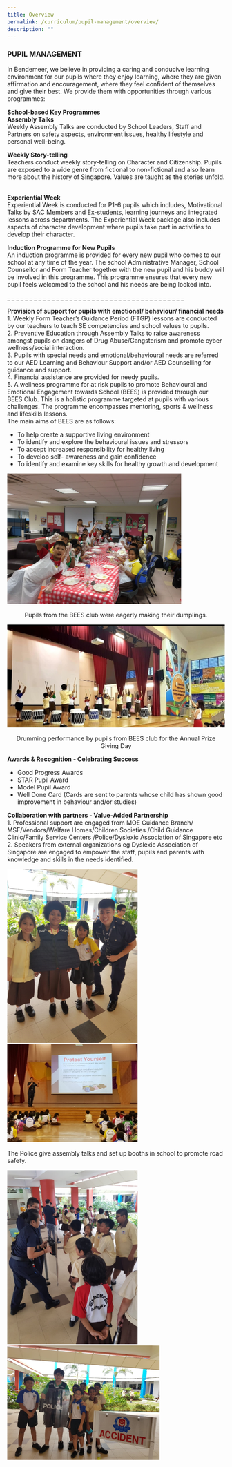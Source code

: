 ```yaml
---
title: Overview
permalink: /curriculum/pupil-management/overview/
description: ""
---
```

### PUPIL MANAGEMENT

In Bendemeer, we believe in providing a caring and conducive learning environment for our pupils where they enjoy learning, where they are given affirmation and encouragement, where they feel confident of themselves and give their best. We provide them with opportunities through various programmes: 

  

**School-based Key Programmes** <br>
**Assembly Talks** <br>
Weekly Assembly Talks are conducted by School Leaders, Staff and Partners on safety aspects, environment issues, healthy lifestyle and personal well-being.  

**Weekly Story-telling** <br>
Teachers conduct weekly story-telling on Character and Citizenship. Pupils are exposed to a wide genre from fictional to non-fictional and also learn more about the history of Singapore. Values are taught as the stories unfold.  

**Experiential Week** <br>
Experiential Week is conducted for P1-6 pupils which includes, Motivational Talks by SAC Members and Ex-students, learning journeys and integrated lessons across departments. The Experiential Week package also includes aspects of character development where pupils take part in activities to develop their character.  

**Induction Programme for New Pupils** <br>
An induction programme is provided for every new pupil who comes to our school at any time of the year. The school Administrative Manager, School Counsellor and Form Teacher together with the new pupil and his buddy will be involved in this programme. This programme ensures that every new pupil feels welcomed to the school and his needs are being looked into.   

\_ \_ \_ \_ \_ \_ \_ \_ \_ \_ \_ \_ \_ \_ \_ \_ \_ \_ \_ \_ \_ \_ \_ \_ \_ \_ \_ \_ \_ \_ \_ \_ \_ \_ \_ \_ \_ \_ \_ \_

**Provision of support for pupils with emotional/ behaviour/ financial needs** <br>
1\.  Weekly Form Teacher’s Guidance Period (FTGP) lessons are conducted by our teachers to teach SE competencies and school values to pupils. <br>
2\.  Preventive Education through Assembly Talks to raise awareness amongst pupils on dangers of Drug Abuse/Gangsterism and promote cyber wellness/social interaction. <br>
3\.  Pupils with special needs and emotional/behavioural needs are referred to our AED Learning and Behaviour Support and/or AED Counselling for guidance and support. <br>
4\.  Financial assistance are provided for needy pupils. <br>
5\.  A wellness programme for at risk pupils to promote Behavioural and Emotional Engagement towards School (BEES) is provided through our BEES Club. This is a holistic programme targeted at pupils with various challenges. The programme encompasses mentoring, sports & wellness and lifeskills lessons. <br>
The main aims of BEES are as follows: <br>
*   To help create a supportive living environment
*   To identify and explore the behavioural issues and stressors
*   To accept increased responsibility for healthy living
*   To develop self- awareness and gain confidence
*   To identify and examine key skills for healthy growth and development 

<img src="/images/1%20(5).jpg" style="width:80%"/>

<p align="center">Pupils from the BEES club were eagerly making their dumplings. </p>

![2.jpg](/images/2%20(5).jpg)

<p align="center">Drumming performance by pupils from BEES club for the Annual Prize Giving Day </p>

**Awards & Recognition - Celebrating Success**
*   Good Progress Awards
*   STAR Pupil Award
*   Model Pupil Award
*   Well Done Card (Cards are sent to parents whose child has shown good improvement in behaviour and/or studies)

**Collaboration with partners - Value-Added Partnership** <br>
1\.  Professional support are engaged from MOE Guidance Branch/ MSF/Vendors/Welfare Homes/Children Societies /Child Guidance Clinic/Family Service Centers /Police/Dyslexic Association of Singapore etc <br>
2\.  Speakers from external organizations eg Dyslexic Association of Singapore are engaged to empower the staff, pupils and parents with knowledge and skills in the needs identified.

<img src="/images/3%20(4).jpg" style="width:60%"/>

<img src="/images/4%20(4).jpg" style="width:60%"/>

The Police give assembly talks and set up booths in school to promote road safety.

<img src="/images/5%20(4).jpg" style="width:60%"/>

<img src="/images/6%20(4).jpg" style="width:70%"/>